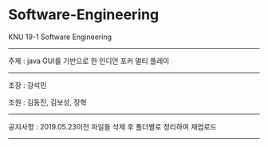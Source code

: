 # Software-Engineering
KNU 19-1 Software Engineering

***************************************************************

주제 : java GUI를 기반으로 한 인디언 포커 멀티 플레이

***************************************************************

조장 : 강석민

조원 : 김동진, 김보성, 장혁

***************************************************************

공지사항 : 2019.05.23이전 파일들 삭제 후 폴더별로 정리하여 재업로드
***************************************************************
